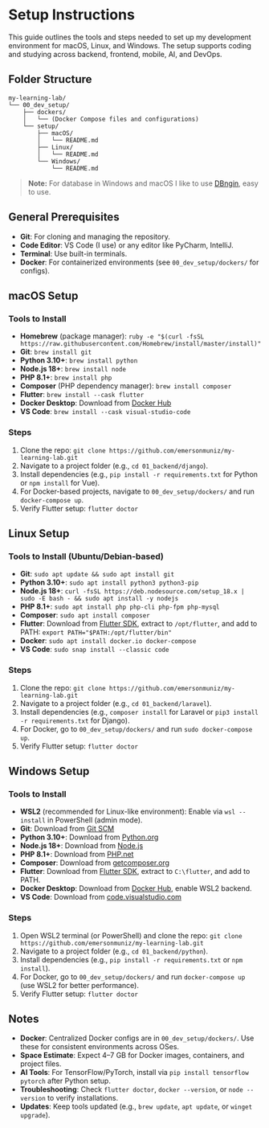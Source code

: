 # Setup Instructions

This guide outlines the tools and steps needed to set up my development environment for macOS, Linux, and Windows. The setup supports coding and studying across backend, frontend, mobile, AI, and DevOps.

## Folder Structure

```
my-learning-lab/
└── 00_dev_setup/
    ├── dockers/
    │   └── (Docker Compose files and configurations)
    └── setup/
        ├── macOS/
        │   └── README.md
        ├── Linux/
        │   └── README.md
        └── Windows/
            └── README.md
```

> **Note:** For database in Windows and macOS I like to use [DBngin](https://dbngin.com/), easy to use.

## General Prerequisites
- **Git**: For cloning and managing the repository.
- **Code Editor**: VS Code (I use) or any editor like PyCharm, IntelliJ.
- **Terminal**: Use built-in terminals.
- **Docker**: For containerized environments (see `00_dev_setup/dockers/` for configs).

## macOS Setup

### Tools to Install
- **Homebrew** (package manager): `ruby -e "$(curl -fsSL https://raw.githubusercontent.com/Homebrew/install/master/install)"`
- **Git**: `brew install git`
- **Python 3.10+**: `brew install python`
- **Node.js 18+**: `brew install node`
- **PHP 8.1+**: `brew install php`
- **Composer** (PHP dependency manager): `brew install composer`
- **Flutter**: `brew install --cask flutter`
- **Docker Desktop**: Download from [Docker Hub](https://www.docker.com/products/docker-desktop/)
- **VS Code**: `brew install --cask visual-studio-code`

### Steps
1. Clone the repo: `git clone https://github.com/emersonmuniz/my-learning-lab.git`
2. Navigate to a project folder (e.g., `cd 01_backend/django`).
3. Install dependencies (e.g., `pip install -r requirements.txt` for Python or `npm install` for Vue).
4. For Docker-based projects, navigate to `00_dev_setup/dockers/` and run `docker-compose up`.
5. Verify Flutter setup: `flutter doctor`

## Linux Setup

### Tools to Install (Ubuntu/Debian-based)
- **Git**: `sudo apt update && sudo apt install git`
- **Python 3.10+**: `sudo apt install python3 python3-pip`
- **Node.js 18+**: `curl -fsSL https://deb.nodesource.com/setup_18.x | sudo -E bash - && sudo apt install -y nodejs`
- **PHP 8.1+**: `sudo apt install php php-cli php-fpm php-mysql`
- **Composer**: `sudo apt install composer`
- **Flutter**: Download from [Flutter SDK](https://flutter.dev/docs/get-started/install/linux), extract to `/opt/flutter`, and add to PATH: `export PATH="$PATH:/opt/flutter/bin"`
- **Docker**: `sudo apt install docker.io docker-compose`
- **VS Code**: `sudo snap install --classic code`

### Steps
1. Clone the repo: `git clone https://github.com/emersonmuniz/my-learning-lab.git`
2. Navigate to a project folder (e.g., `cd 01_backend/laravel`).
3. Install dependencies (e.g., `composer install` for Laravel or `pip3 install -r requirements.txt` for Django).
4. For Docker, go to `00_dev_setup/dockers/` and run `sudo docker-compose up`.
5. Verify Flutter setup: `flutter doctor`

## Windows Setup

### Tools to Install
- **WSL2** (recommended for Linux-like environment): Enable via `wsl --install` in PowerShell (admin mode).
- **Git**: Download from [Git SCM](https://git-scm.com/download/win)
- **Python 3.10+**: Download from [Python.org](https://www.python.org/downloads/)
- **Node.js 18+**: Download from [Node.js](https://nodejs.org/en/download/)
- **PHP 8.1+**: Download from [PHP.net](https://windows.php.net/download/)
- **Composer**: Download from [getcomposer.org](https://getcomposer.org/download/)
- **Flutter**: Download from [Flutter SDK](https://flutter.dev/docs/get-started/install/windows), extract to `C:\flutter`, and add to PATH.
- **Docker Desktop**: Download from [Docker Hub](https://www.docker.com/products/docker-desktop/), enable WSL2 backend.
- **VS Code**: Download from [code.visualstudio.com](https://code.visualstudio.com/)

### Steps
1. Open WSL2 terminal (or PowerShell) and clone the repo: `git clone https://github.com/emersonmuniz/my-learning-lab.git`
2. Navigate to a project folder (e.g., `cd 01_backend/python`).
3. Install dependencies (e.g., `pip install -r requirements.txt` or `npm install`).
4. For Docker, go to `00_dev_setup/dockers/` and run `docker-compose up` (use WSL2 for better performance).
5. Verify Flutter setup: `flutter doctor`

## Notes
- **Docker**: Centralized Docker configs are in `00_dev_setup/dockers/`. Use these for consistent environments across OSes.
- **Space Estimate**: Expect 4–7 GB for Docker images, containers, and project files.
- **AI Tools**: For TensorFlow/PyTorch, install via `pip install tensorflow pytorch` after Python setup.
- **Troubleshooting**: Check `flutter doctor`, `docker --version`, or `node --version` to verify installations.
- **Updates**: Keep tools updated (e.g., `brew update`, `apt update`, or `winget upgrade`).